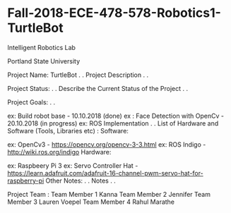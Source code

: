 # Fall-2018-ECE-478-578-Robotics1-TurtleBot
Intelligent Robotics Lab

Portland State University

Project Name: TurtleBot
. . Project Description . .

Project Status:
. . Describe the Current Status of the Project . .

Project Goals:
. .

ex: Build robot base - 10.10.2018 (done)
ex : Face Detection with OpenCv - 20.10.2018 (in progress)
ex: ROS Implementation . .
List of Hardware and Software (Tools, Libraries etc) :
Software:

ex: OpenCv3 - https://opencv.org/opencv-3-3.html
ex: ROS Indigo - http://wiki.ros.org/indigo
Hardware:

ex: Raspbeery Pi 3
ex: Servo Controller Hat - https://learn.adafruit.com/adafruit-16-channel-pwm-servo-hat-for-raspberry-pi
Other Notes:
. . Notes . .

Project Team :
Team Member 1 Kanna 
Team Member 2 Jennifer 
Team Member 3 Lauren Voepel
Team Member 4 Rahul Marathe
